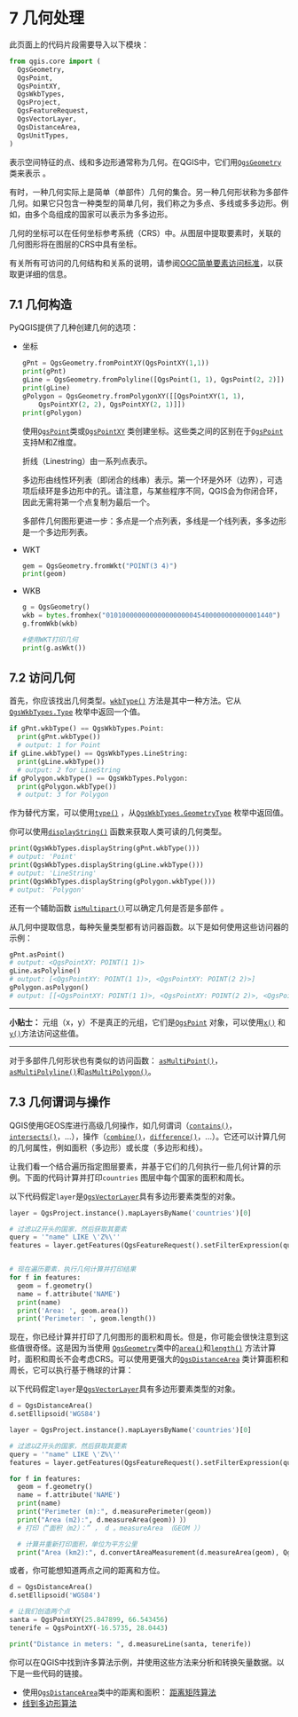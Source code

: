 # 7 几何处理

此页面上的代码片段需要导入以下模块：

```python
from qgis.core import (
  QgsGeometry,
  QgsPoint,
  QgsPointXY,
  QgsWkbTypes,
  QgsProject,
  QgsFeatureRequest,
  QgsVectorLayer,
  QgsDistanceArea,
  QgsUnitTypes,
)
```

表示空间特征的点、线和多边形通常称为几何。在QGIS中，它们用[`QgsGeometry`](https://qgis.org/pyqgis/master/core/QgsGeometry.html#qgis.core.QgsGeometry)类来表示 。

有时，一种几何实际上是简单（单部件）几何的集合。另一种几何形状称为多部件几何。如果它只包含一种类型的简单几何，我们称之为多点、多线或多多边形。例如，由多个岛组成的国家可以表示为多多边形。

几何的坐标可以在任何坐标参考系统（CRS）中。从图层中提取要素时，关联的几何图形将在图层的CRS中具有坐标。

有关所有可访问的几何结构和关系的说明，请参阅[OGC简单要素访问标准](https://www.opengeospatial.org/standards/sfa)，以获取更详细的信息。

## 7.1 几何构造

PyQGIS提供了几种创建几何的选项：

- 坐标

  ```python
  gPnt = QgsGeometry.fromPointXY(QgsPointXY(1,1))
  print(gPnt)
  gLine = QgsGeometry.fromPolyline([QgsPoint(1, 1), QgsPoint(2, 2)])
  print(gLine)
  gPolygon = QgsGeometry.fromPolygonXY([[QgsPointXY(1, 1),
      QgsPointXY(2, 2), QgsPointXY(2, 1)]])
  print(gPolygon)
  ```

  使用[`QgsPoint`](https://qgis.org/pyqgis/master/core/QgsPoint.html#qgis.core.QgsPoint)类或[`QgsPointXY`](https://qgis.org/pyqgis/master/core/QgsPointXY.html#qgis.core.QgsPointXY) 类创建坐标。这些类之间的区别在于[`QgsPoint`](https://qgis.org/pyqgis/master/core/QgsPoint.html#qgis.core.QgsPoint)支持M和Z维度。

  折线（Linestring）由一系列点表示。

  多边形由线性环列表（即闭合的线串）表示。第一个环是外环（边界），可选项后续环是多边形中的孔。请注意，与某些程序不同，QGIS会为你闭合环，因此无需将第一个点复制为最后一个。

  多部件几何图形更进一步：多点是一个点列表，多线是一个线列表，多多边形是一个多边形列表。

- WKT

  ```python
  gem = QgsGeometry.fromWkt("POINT(3 4)")
  print(geom)
  ```

- WKB

  ```python
  g = QgsGeometry()
  wkb = bytes.fromhex("010100000000000000000045400000000000001440")
  g.fromWkb(wkb)
  
  #使用WKT打印几何
  print(g.asWkt())
  ```

## 7.2 访问几何

首先，你应该找出几何类型。[`wkbType()`](https://qgis.org/pyqgis/master/core/QgsGeometry.html#qgis.core.QgsGeometry.wkbType) 方法是其中一种方法。它从[`QgsWkbTypes.Type`](https://qgis.org/pyqgis/master/core/QgsWkbTypes.html#qgis.core.QgsWkbTypes) 枚举中返回一个值。

```python
if gPnt.wkbType() == QgsWkbTypes.Point:
  print(gPnt.wkbType())
  # output: 1 for Point
if gLine.wkbType() == QgsWkbTypes.LineString:
  print(gLine.wkbType())
  # output: 2 for LineString
if gPolygon.wkbType() == QgsWkbTypes.Polygon:
  print(gPolygon.wkbType())
  # output: 3 for Polygon
```

作为替代方案，可以使用[`type()`](https://qgis.org/pyqgis/master/core/QgsGeometry.html#qgis.core.QgsGeometry.type) ，从[`QgsWkbTypes.GeometryType`](https://qgis.org/pyqgis/master/core/QgsWkbTypes.html#qgis.core.QgsWkbTypes) 枚举中返回值。

你可以使用[`displayString()`](https://qgis.org/pyqgis/master/core/QgsWkbTypes.html#qgis.core.QgsWkbTypes.displayString) 函数来获取人类可读的几何类型。

```python
print(QgsWkbTypes.displayString(gPnt.wkbType()))
# output: 'Point'
print(QgsWkbTypes.displayString(gLine.wkbType()))
# output: 'LineString'
print(QgsWkbTypes.displayString(gPolygon.wkbType()))
# output: 'Polygon'
```

还有一个辅助函数 [`isMultipart()`](https://qgis.org/pyqgis/master/core/QgsGeometry.html#qgis.core.QgsGeometry.isMultipart)可以确定几何是否是多部件 。

从几何中提取信息，每种矢量类型都有访问器函数。以下是如何使用这些访问器的示例：

```python
gPnt.asPoint()
# output: <QgsPointXY: POINT(1 1)>
gLine.asPolyline()
# output: [<QgsPointXY: POINT(1 1)>, <QgsPointXY: POINT(2 2)>]
gPolygon.asPolygon()
# output: [[<QgsPointXY: POINT(1 1)>, <QgsPointXY: POINT(2 2)>, <QgsPointXY: POINT(2 1)>, <QgsPointXY: POINT(1 1)>]]
```

------

**小贴士：** 元组（x，y）不是真正的元组，它们是[`QgsPoint`](https://qgis.org/pyqgis/master/core/QgsPoint.html#qgis.core.QgsPoint) 对象，可以使用[`x()`](https://qgis.org/pyqgis/master/core/QgsPoint.html#qgis.core.QgsPoint.x) 和[`y()`](https://qgis.org/pyqgis/master/core/QgsPoint.html#qgis.core.QgsPoint.y)方法访问这些值。

------

对于多部件几何形状也有类似的访问函数： [`asMultiPoint()`](https://qgis.org/pyqgis/master/core/QgsGeometry.html#qgis.core.QgsGeometry.asMultiPoint)，[`asMultiPolyline()`](https://qgis.org/pyqgis/master/core/QgsGeometry.html#qgis.core.QgsGeometry.asMultiPolyline)和[`asMultiPolygon()`](https://qgis.org/pyqgis/master/core/QgsGeometry.html#qgis.core.QgsGeometry.asMultiPolygon)。

## 7.3 几何谓词与操作

QGIS使用GEOS库进行高级几何操作，如几何谓词（[`contains()`](https://qgis.org/pyqgis/master/core/QgsGeometry.html#qgis.core.QgsGeometry.contains)，[`intersects()`](https://qgis.org/pyqgis/master/core/QgsGeometry.html#qgis.core.QgsGeometry.intersects)，...），操作（[`combine()`](https://qgis.org/pyqgis/master/core/QgsGeometry.html#qgis.core.QgsGeometry.combine)，[`difference()`](https://qgis.org/pyqgis/master/core/QgsGeometry.html#qgis.core.QgsGeometry.difference)，...）。它还可以计算几何的几何属性，例如面积（多边形）或长度（多边形和线）。

让我们看一个结合遍历指定图层要素，并基于它们的几何执行一些几何计算的示例。下面的代码计算并打印`countries` 图层中每个国家的面积和周长。

以下代码假定`layer`是[`QgsVectorLayer`](https://qgis.org/pyqgis/master/core/QgsVectorLayer.html#qgis.core.QgsVectorLayer)具有多边形要素类型的对象。

```python
layer = QgsProject.instance().mapLayersByName('countries')[0]

# 过滤以Z开头的国家，然后获取其要素
query = '"name" LIKE \'Z%\''
features = layer.getFeatures(QgsFeatureRequest().setFilterExpression(query))


# 现在遍历要素，执行几何计算并打印结果
for f in features:
  geom = f.geometry()
  name = f.attribute('NAME')
  print(name)
  print('Area: ', geom.area())
  print('Perimeter: ', geom.length())
```

现在，你已经计算并打印了几何图形的面积和周长。但是，你可能会很快注意到这些值很奇怪。这是因为当使用 [`QgsGeometry`](https://qgis.org/pyqgis/master/core/QgsGeometry.html#qgis.core.QgsGeometry)类中的[`area()`](https://qgis.org/pyqgis/master/core/QgsGeometry.html#qgis.core.QgsGeometry.area)和[`length()`](https://qgis.org/pyqgis/master/core/QgsGeometry.html#qgis.core.QgsGeometry.length) 方法计算时，面积和周长不会考虑CRS。可以使用更强大的[`QgsDistanceArea`](https://qgis.org/pyqgis/master/core/QgsDistanceArea.html#qgis.core.QgsDistanceArea) 类计算面积和周长，它可以执行基于椭球的计算：

以下代码假定`layer`是[`QgsVectorLayer`](https://qgis.org/pyqgis/master/core/QgsVectorLayer.html#qgis.core.QgsVectorLayer)具有多边形要素类型的对象。

```python
d = QgsDistanceArea()
d.setEllipsoid('WGS84')

layer = QgsProject.instance().mapLayersByName('countries')[0]

# 过滤以Z开头的国家，然后获取其要素
query = '"name" LIKE \'Z%\''
features = layer.getFeatures(QgsFeatureRequest().setFilterExpression(query))

for f in features:
  geom = f.geometry()
  name = f.attribute('NAME')
  print(name)
  print("Perimeter (m):", d.measurePerimeter(geom))
  print("Area (m2):", d.measureArea(geom)) ））
  # 打印（“面积（m2）：” ， d 。measureArea （GEOM ））

  # 计算并重新打印面积，单位为平方公里
  print("Area (km2):", d.convertAreaMeasurement(d.measureArea(geom), QgsUnitTypes.AreaSquareKilometers))
```

或者，你可能想知道两点之间的距离和方位。

```python
d = QgsDistanceArea()
d.setEllipsoid('WGS84')

# 让我们创造两个点
santa = QgsPointXY(25.847899, 66.543456)
tenerife = QgsPointXY(-16.5735, 28.0443)

print("Distance in meters: ", d.measureLine(santa, tenerife))
```

你可以在QGIS中找到许多算法示例，并使用这些方法来分析和转换矢量数据。以下是一些代码的链接。

- 使用[`QgsDistanceArea`](https://qgis.org/pyqgis/master/core/QgsDistanceArea.html#qgis.core.QgsDistanceArea)类中的距离和面积： [距离矩阵算法](https://github.com/qgis/QGIS/blob/master/python/plugins/processing/algs/qgis/PointDistance.py)
- [线到多边形算法](https://github.com/qgis/QGIS/blob/master/python/plugins/processing/algs/qgis/LinesToPolygons.py)
